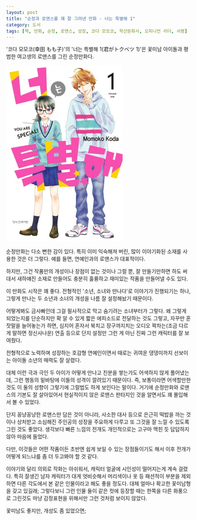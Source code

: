 ```yaml
---
layout: post
title: "순정과 로맨스를 꽤 잘 그려낸 만화 - 너는 특별해 1"
category: 도서
tags: [책, 만화, 순정, 로맨스, 성장, 코다 모모코, 학산문화사, 오피니언 리더, 서평]
---
```


'코다 모모코(幸田 もも子)'의
'너는 특별해 1(君がトクベツ 1)'은
꽃미남 아이돌과 평범한 여고생의 로맨스를 그린 순정만화다.

![커버](/images/book/kimi-ga-tokubetsu-comic-book-h480.jpg)

순정만화는 다소 뻔한 감이 있다.
특히 이미 익숙해져 버린,
많이 이야기화된 소재를 사용한 것은 더 그렇다.
예를 들면, 연예인과의 로맨스가 대표적이다.

하지만, 그건 작품만의 개성이나 장점이 없는 것이나 그럴 뿐,
잘 만들기만하면 하도 써대서 새하얘진 소재로 만들어도 충분히 훌륭하고 재미있는 작품을 만들어낼 수도 있다.

이 만화도 시작은 꽤 좋다.
전형적인 '소년, 소녀와 만나다'로 이야기가 진행되기는 하나,
그렇게 만나는 두 소년과 소녀의 개성을 나름 잘 설정해놨기 때문이다.

어떻게봐도 금사빠인데 그걸 필사적으로 막고 숨기려는 소녀부터가 그렇다.
왜 그렇게 되었는지를 단순하지만 확 알 수 있게 짧은 에피소드로 전달하는 것도 그렇고,
자꾸만 혼잣말을 늘어놓는가 하면,
심지어 혼자서 북치고 장구까지치는 오디오 꽉차는(조금 다르게 말하면 정신사나운) 연출 등으로
단지 설정만 그런 게 아닌 진짜 그런 캐릭터를 잘 보여줬다.

전형적으로 노력하며 성장하는 호감형 연예인이면서
때로는 귀여운 댕댕미까지 선보이는 아이돌 소년의 매력도 잘 살렸다.

대체 이런 극과 극인 두 아이가 어떻게 만나고 친분을 쌓는가도 어색하지 않게 풀어냈는데,
그런 행동의 밑바탕에 이들의 성격이 깔려있기 때문이다.
즉, 보통이라면 어색할만한 것도 이 둘의 성향이 그렇기에 그럴법도 하게 보인다는 말이다.
거기에 순정만화와 로맨스의 기본도 잘 살아있어서
현실적이지 않은 로맨스 판타지인 것을 알면서도 꽤 몰입해서 볼 수 있었다.

단지 꽁냥꽁냥한 로맨스만 담은 것이 아니라,
사소한 대사 등으로 은근히 떡밥을 까는 것이나
상처받고 소심해진 주인공의 성장을 주요하게 다루고 또 그것을 잘 느낄 수 있도록 그린 것도 좋았다.
생각보다 빠른 느낌의 전개도 개인적으로는 고구마 맥힌 듯 답답하지 않아 마음에 들었다.

다만, 이것들은 어떤 작품이든 초반엔 쉽게 보일 수 있는 장점들이기도 해서
이후 전개가 어떻게 되느냐를 좀 더 두고봐야 할 것 같다.

이야기와 달리 의외로 작화는 아쉬워서,
캐릭터 얼굴에 시인성이 떨어지는게 계속 걸렸다.
특히 잘생긴 남자 캐릭터가 대게 엇비슷해서
머리색이나 옷 등 패션적이 부분을 제외하면 다른 각도에서 본 같은 인물이라고 해도 좋을 정도다.
대체 얼마나 확고한 꽃미남형을 갖고 있길래;
그렇다보니 그런 인물 둘이 같은 컷에 등장할 때는 한쪽을 다른 화풍으로 그린것도
마냥 감정표현을 위해서만 그런 것처럼 보이지 않았다.

꽃미남도 좋지만, 개성도 좀 있었으면;
